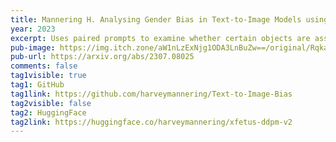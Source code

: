 ```yaml
---
title: Mannering H. Analysing Gender Bias in Text-to-Image Models using Object Detection. In Safe and Trustworthy AI Workshop (STAI 2023) at ICLP 2023.
year: 2023
excerpt: Uses paired prompts to examine whether certain objects are associated with a certain gender in text-to-image models.
pub-image: https://img.itch.zone/aW1nLzExNjg1ODA3LnBuZw==/original/RqkaR2.png
pub-url: https://arxiv.org/abs/2307.08025
comments: false
tag1visible: true
tag1: GitHub
tag1link: https://github.com/harveymannering/Text-to-Image-Bias
tag2visible: false
tag2: HuggingFace
tag2link: https://huggingface.co/harveymannering/xfetus-ddpm-v2
---
```


